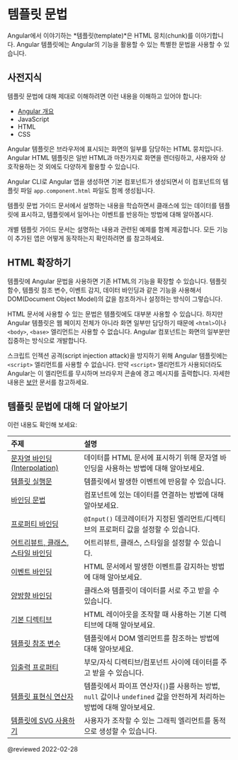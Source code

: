 <!--
# Template syntax
-->
# 템플릿 문법

<!--
In Angular, a *template* is a chunk of HTML.
Use special syntax within a template to build on many of Angular's features.
-->
Angular에서 이야기하는 *템플릿(template)*은 HTML 뭉치(chunk)를 이야기합니다.
Angular 템플릿에는 Angular의 기능을 활용할 수 있는 특별한 문법을 사용할 수 있습니다.


<!--
## Prerequisites
-->
## 사전지식

<!--
Before learning template syntax, you should be familiar with the following:

*   [Angular concepts](guide/architecture)
*   JavaScript
*   HTML
*   CSS

<!-todo: Do we still need the following section? It seems more relevant to those coming from AngularJS, which is now 7 versions ago. ->
<!- You may be familiar with the component/template duality from your experience with model-view-controller (MVC) or model-view-viewmodel (MVVM).
In Angular, the component plays the part of the controller/viewmodel, and the template represents the view. ->

Each Angular template in your application is a section of HTML to include as a part of the page that the browser displays.
An Angular HTML template renders a view, or user interface, in the browser, just like regular HTML, but with a lot more functionality.

When you generate an Angular application with the Angular CLI, the `app.component.html` file is the default template containing placeholder HTML.

The template syntax guides show you how to control the UX/UI by coordinating data between the class and the template.

<div class="is-helpful alert">

Most of the Template Syntax guides have dedicated working example applications that demonstrate the individual topic of each guide.
To see all of them working together in one application, see the comprehensive <live-example title="Template Syntax Live Code"></live-example>.

</div>
-->
템플릿 문법에 대해 제대로 이해하려면 이런 내용을 이해하고 있어야 합니다:

*   [Angular 개요](guide/architecture)
*   JavaScript
*   HTML
*   CSS

Angular 템플릿은 브라우저에 표시되는 화면의 일부를 담당하는 HTML 뭉치입니다.
Angular HTML 템플릿은 일반 HTML과 마찬가지로 화면을 렌더링하고, 사용자와 상호작용하는 것 외에도 다양하게 활용할 수 있습니다.

Angular CLI로 Angular 앱을 생성하면 기본 컴포넌트가 생성되면서 이 컴포넌트의 템플릿 파일 `app.component.html` 파일도 함께 생성됩니다.

템플릿 문법 가이드 문서에서 설명하는 내용을 학습하면서 클래스에 있는 데이터를 템플릿에 표시하고, 템플릿에서 일어나는 이벤트를 반응하는 방법에 대해 알아봅시다.

<div class="is-helpful alert">

개별 템플릿 가이드 문서는 설명하는 내용과 관련된 예제를 함께 제공합니다.
모든 기능이 추가된 앱은 어떻게 동작하는지 확인하려면 <live-example title="Template Syntax Live Code"></live-example>를 참고하세요.

</div>


<!--
## Empower your HTML
-->
## HTML 확장하기

<!--
Extend the HTML vocabulary of your applications With special Angular syntax in your templates.
For example, Angular helps you get and set DOM \(Document Object Model\) values dynamically with features such as built-in template functions, variables, event listening, and data binding.

Almost all HTML syntax is valid template syntax.
However, because an Angular template is part of an overall webpage, and not the entire page, you don't need to include elements such as `<html>`, `<body>`, or `<base>`, and can focus exclusively on the part of the page you are developing.

<div class="alert is-important">

To eliminate the risk of script injection attacks, Angular does not support the `<script>` element in templates.
Angular ignores the `<script>` tag and outputs a warning to the browser console.
For more information, see the [Security](guide/security) page.

</div>
-->
템플릿에 Angular 문법을 사용하면 기존 HTML의 기능을 확장할 수 있습니다.
템플릿 함수, 템플릿 참조 변수, 이벤트 감지, 데이터 바인딩과 같은 기능을 사용해서 DOM\(Document Object Model\)의 값을 참조하거나 설정하는 방식이 그렇습니다.

HTML 문서에 사용할 수 있는 문법은 템플릿에도 대부분 사용할 수 있습니다.
하지만 Angular 템플릿은 웹 페이지 전체가 아니라 화면 일부만 담당하기 때문에 `<html>`이나 `<body>`, `<base>` 엘리먼트는 사용할 수 없습니다.
Angular 컴포넌트는 화면의 일부분만 집중하는 방식으로 개발합니다.

<div class="alert is-important">

스크립트 인젝션 공격(script injection attack)을 방지하기 위해 Angular 템플릿에는 `<script>` 엘리먼트를 사용할 수 없습니다.
만약 `<script>` 엘리먼트가 사용되더라도 Angular는 이 엘리먼트를 무시하며 브라우저 콘솔에 경고 메시지를 출력합니다.
자세한 내용은 [보안](guide/security) 문서를 참고하세요.

</div>


<!--
## More on template syntax
-->
## 템플릿 문법에 대해 더 알아보기

<!--
You might also be interested in the following:

| Topics                                                               | Details |
|:---                                                                  |:---     |
| [Interpolation](guide/interpolation)                                 | Learn how to use interpolation and expressions in HTML.                                                                 |
| [Template statements](guide/template-statements)                     | Respond to events in your templates.                                                                                    |
| [Binding syntax](guide/binding-syntax)                               | Use binding to coordinate values in your application.                                                                   |
| [Property binding](guide/property-binding)                           | Set properties of target elements or directive `@Input()` decorators.                                                   |
| [Attribute, class, and style bindings](guide/attribute-binding)      | Set the value of attributes, classes, and styles.                                                                       |
| [Event binding](guide/event-binding)                                 | Listen for events and your HTML.                                                                                        |
| [Two-way binding](guide/two-way-binding)                             | Share data between a class and its template.                                                                            |
| [Built-in directives](guide/built-in-directives)                     | Listen to and modify the behavior and layout of HTML.                                                                   |
| [Template reference variables](guide/template-reference-variables)   | Use special variables to reference a DOM element within a template.                                                     |
| [Inputs and Outputs](guide/inputs-outputs)                           | Share data between the parent context and child directives or components                                                |
| [Template expression operators](guide/template-expression-operators) | Learn about the pipe operator \(<code>&verbar;</code>\), and protect against `null` or `undefined` values in your HTML. |
| [SVG in templates](guide/svg-in-templates)                           | Dynamically generate interactive graphics.                                                                              |
-->
이런 내용도 확인해 보세요:

| 주제                                                 | 설명                                                                                                 |
|:---------------------------------------------------|:---------------------------------------------------------------------------------------------------|
| [문자열 바인딩(Interpolation)](guide/interpolation)      | 데이터를 HTML 문서에 표시하기 위해 문자열 바인딩을 사용하는 방법에 대해 알아보세요.                                                  |
| [템플릿 실행문](guide/template-statements)               | 템플릿에서 발생한 이벤트에 반응할 수 있습니다.                                                                         |
| [바인딩 문법](guide/binding-syntax)                     | 컴포넌트에 있는 데이터를 연결하는 방법에 대해 알아보세요.                                                                   |
| [프로퍼티 바인딩](guide/property-binding)                 | `@Input()` 데코레이터가 지정된 엘리먼트/디렉티브의 프로퍼티 값을 설정할 수 있습니다.                                               |
| [어트리뷰트, 클래스, 스타일 바인딩](guide/attribute-binding)     | 어트리뷰트, 클래스, 스타일을 설정할 수 있습니다.                                                                       |
| [이벤트 바인딩](guide/event-binding)                     | HTML 문서에서 발생한 이벤트를 감지하는 방법에 대해 알아보세요.                                                              |
| [양방향 바인딩](guide/two-way-binding)                   | 클래스와 템플릿이 데이터를 서로 주고 받을 수 있습니다.                                                                    |
| [기본 디렉티브](guide/built-in-directives)               | HTML 레이아웃을 조작할 때 사용하는 기본 디렉티브에 대해 알아보세요.                                                           |
| [템플릿 참조 변수](guide/template-reference-variables)    | 템플릿에서 DOM 엘리먼트를 참조하는 방법에 대해 알아보세요.                                                                 |
| [입출력 프로퍼티](guide/inputs-outputs)                   | 부모/자식 디렉티브/컴포넌트 사이에 데이터를 주고 받을 수 있습니다.                                                             |
| [템플릿 표현식 연산자](guide/template-expression-operators) | 템플릿에서 파이프 연산자\(<code>&verbar;</code>\)를 사용하는 방법, `null` 값이나 `undefined` 값을 안전하게 처리하는 방법에 대해 알아보세요. |
| [템플릿에 SVG 사용하기](guide/svg-in-templates)            | 사용자가 조작할 수 있는 그래픽 엘리먼트를 동적으로 생성할 수 있습니다.                                                           |

<!-- links -->

<!-- external links -->

<!-- end links -->

@reviewed 2022-02-28
